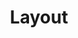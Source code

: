 ---
layout: default
title: Layout
parent: Resource types
grand_parent: App resources
nav_order: 5
---